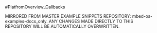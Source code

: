 #PlatfromOverview_Callbacks

MIRRORED FROM MASTER EXAMPLE SNIPPETS REPOSITORY: mbed-os-examples-docs_only.
ANY CHANGES MADE DIRECTLY TO THIS REPOSITORY WILL BE AUTOMATICALLY OVERWRITTEN.

